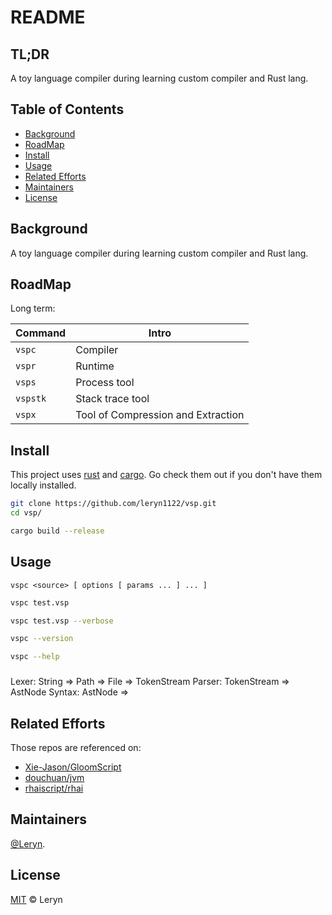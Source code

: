 # README

## TL;DR

A toy language compiler during learning custom compiler and Rust lang.

## Table of Contents

- [Background](#background)
- [RoadMap](#RoadMap)
- [Install](#install)
- [Usage](#usage)
- [Related Efforts](#related-efforts)
- [Maintainers](#maintainers)
- [License](#license)

## Background

A toy language compiler during learning custom compiler and Rust lang.

## RoadMap

Long term:

| Command   | Intro                              |
| --------- | ---------------------------------- |
| `vspc`    | Compiler                           |
| `vspr`    | Runtime                            |
| `vsps`    | Process tool                       |
| `vspstk`  | Stack trace tool                   |
| `vspx`    | Tool of Compression and Extraction |

## Install

This project uses [rust](https://www.rust-lang.org/) and [cargo](https://npmjs.com). Go check them out if you don't have them locally installed.

```bash
git clone https://github.com/leryn1122/vsp.git
cd vsp/

cargo build --release
```

## Usage

```plaintext
vspc <source> [ options [ params ... ] ... ]
```

```bash
vspc test.vsp

vspc test.vsp --verbose

vspc --version

vspc --help
```

### 

Lexer:  String => Path => File => TokenStream
Parser: TokenStream => AstNode
Syntax: AstNode =>

## Related Efforts

Those repos are referenced on:

- [Xie-Jason/GloomScript](https://github.com/Xie-Jason/GloomScript)
- [douchuan/jvm](https://github.com/douchuan/jvm)
- [rhaiscript/rhai](https://github1s.com/rhaiscript/rhai)

## Maintainers

[@Leryn](https://github.com/leryn1122).

## License

[MIT](LICENSE) © Leryn